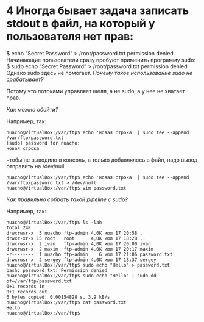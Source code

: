 # 4 Иногда бывает задача записать stdout в файл, на который у пользователя нет прав:

$ echo “Secret Password” > /root/password.txt 
permission denied
Начинающие пользователи сразу пробуют применить программу sudo:
$ sudo echo “Secret Password” > /root/password.txt
permission denied
Однако sudo здесь не помогает.
*Почему такое использование sudo не срабатывает?*

Потому что потоками управляет шелл, а не sudo, а у нее не хватает прав.

*Как можно обойти?*

Например, так:
```
nuacho@VirtualBox:/var/ftp$ echo 'новая строка' | sudo tee --append /var/ftp/password.txt 
[sudo] password for nuacho: 
новая строка
```

чтобы не выводило в консоль, а только добавлялось в файл, надо вывод отправить на /dev/null

```
nuacho@VirtualBox:/var/ftp$ echo 'новая строка' | sudo tee --append /var/ftp/password.txt > /dev/null
nuacho@VirtualBox:/var/ftp$ vim password.txt 
```

*Как правильно собрать такой pipeline с sudo?*

Например, так:
```
nuacho@VirtualBox:/var/ftp$ ls -lah
total 24K
drwxrwsr-x  5 nuacho ftp-admin 4,0K июл 17 20:58 .
drwxr-xr-x 15 root   root      4,0K июл 17 18:28 ..
drwxrwsr-x  2 ivan   ftp-admin 4,0K июл 17 20:00 ivan
drwxrwsr-x  2 maxim  ftp-admin 4,0K июл 17 20:17 maxim
-r--------  1 nuacho ftp-admin    6 июл 17 21:06 password.txt
drwxrwsr-x  2 sergey ftp-admin 4,0K июл 17 18:37 sergey
nuacho@VirtualBox:/var/ftp$ sudo echo "Hello" > password.txt 
bash: password.txt: Permission denied
nuacho@VirtualBox:/var/ftp$ sudo echo "Hello" | sudo dd of=/var/ftp/password.txt
0+1 records in
0+1 records out
6 bytes copied, 0,00154828 s, 3,9 kB/s
nuacho@VirtualBox:/var/ftp$ cat password.txt 
Hello
nuacho@VirtualBox:/var/ftp$ 

```
